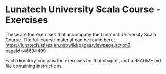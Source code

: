 Lunatech University Scala Course - Exercises
===

These are the exercises that accompany the Lunatech University Scala Course. The full course material can be found here: https://lunatech.atlassian.net/wiki/pages/viewpage.action?pageId=46694499

Each directory contains the exercises for that chapter, and a README.md file containing instructions.
